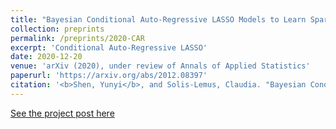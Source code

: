 ```yaml
---
title: "Bayesian Conditional Auto-Regressive LASSO Models to Learn Sparse Networks with Predictors"
collection: preprints
permalink: /preprints/2020-CAR
excerpt: 'Conditional Auto-Regressive LASSO'
date: 2020-12-20
venue: 'arXiv (2020), under review of Annals of Applied Statistics'
paperurl: 'https://arxiv.org/abs/2012.08397'
citation: '<b>Shen, Yunyi</b>, and Solis-Lemus, Claudia. "Bayesian Conditional Auto-Regressive LASSO Models to Learn Sparse Networks with Predictors." arXiv (2020), under review of Annals of Applied Statistics.'
---
```


[See the project post here](https://yunyishen.ml/research/2020-Microbe)

